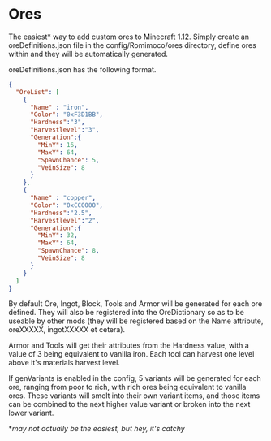 # Ores

The easiest* way to add custom ores to Minecraft 1.12.  Simply create an oreDefinitions.json file in the config/Romimoco/ores directory, define ores within and they will be automatically generated.

oreDefinitions.json has the following format.
```json
{
  "OreList": [
    {
      "Name" : "iron",
      "Color": "0xF3D1BB",
      "Hardness":"3",
      "Harvestlevel":"3",
      "Generation":{
        "MinY": 16,
        "MaxY": 64,
        "SpawnChance": 5,
        "VeinSize": 8
      }
    },
    {
      "Name" : "copper",
      "Color": "0xCC0000",
      "Hardness":"2.5",
      "Harvestlevel":"2",
      "Generation":{
        "MinY": 32,
        "MaxY": 64,
        "SpawnChance": 8,
        "VeinSize": 8
      }
    }
  ]
}
```

By default Ore, Ingot, Block, Tools and Armor will be generated for each ore defined.  They will also be registered into the OreDictionary so as to be useable by other mods (they will be registered based on the Name attribute, oreXXXXX, ingotXXXXX et cetera).

Armor and Tools will get their attributes from the Hardness value, with a value of 3 being equivalent to vanilla iron.
Each tool can harvest one level above it's materials harvest level.

If genVariants is enabled in the config, 5 variants will be generated for each ore, ranging from poor to rich, with rich ores being equivalent to vanilla ores.
These variants will smelt into their own variant items, and those items can be combined to the next higher value variant or broken into the next lower variant.


**may not actually be the easiest, but hey, it's catchy*
